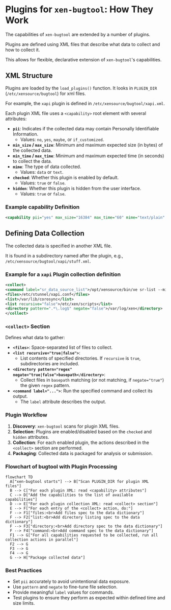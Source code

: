 # Plugins for `xen-bugtool`: How They Work

The capabilities of `xen-bugtool` are extended by a number of plugins.

Plugins are defined using XML files that describe what data to collect
and how to collect it.

This allows for flexible, declarative extension of `xen-bugtool`'s capabilities.

## XML Structure

Plugins are loaded by the `load_plugins()` function.
It looks in `PLUGIN_DIR` (`/etc/xensource/bugtool`) for xml files.

For example, the `xapi` plugin is defined in `/etc/xensource/bugtool/xapi.xml`.

Each plugin XML file uses a `<capability>` root element with several attributes:

- **`pii`**: Indicates if the collected data may contain Personally Identifiable Information.
  - Values: `no`, `yes`, `maybe`, or `if_customized`.
- **`min_size` / `max_size`**: Minimum and maximum expected size (in bytes) of the collected data.
- **`min_time` / `max_time`**: Minimum and maximum expected time (in seconds) to collect the data.
- **`mime`**: The type of data collected.
  - Values: `data` or `text`.
- **`checked`**: Whether this plugin is enabled by default.
  - Values: `true` or `false`.
- **`hidden`**: Whether this plugin is hidden from the user interface.
  - Values: `true` or `false`.

### Example capability Definition

```xml
<capability pii="yes" max_size="16384" max_time="60" mime="text/plain" checked="true"/>
```

## Defining Data Collection

The collected data is specified in another XML file.

It is found in a subdirectory named after the plugin,
e.g., `/etc/xensource/bugtool/xapi/stuff.xml`.

### Example for a `xapi` Plugin collection definition

```xml
<collect>
<command label="sr_data_source_list">/opt/xensource/bin/xe sr-list --minimal | tr , '\n' | xargs --verbose -n 1 -I {} /opt/xensource/bin/xe sr-data-source-list uuid={} 2>&amp;1</command>
<files>/etc/stunnel/xapi.conf</files>
<list>/var/lib/corosync</list>
<list recursive="false">/etc/xen/scripts</list>
<directory pattern=".*\.log$" negate="false">/var/log/xen</directory>
</collect>
```

### `<collect>` Section

Defines what data to gather:

- **`<files>`**: Space-separated list of files to collect.
- **`<list recursive="true|false">`**:
  - List contents of specified directories. If `recursive` is `true`, subdirectories are included.
- **`<directory pattern="regex" negate="true|false">basepath</directory>`**:
  - Collect files in `basepath` matching (or not matching, if `negate="true"`) the given `regex` pattern.
- **`<command label="...">`**: Run the specified command and collect its output.
  - The `label` attribute describes the output.

### Plugin Workflow

1. **Discovery**: `xen-bugtool` scans for plugin XML files.
2. **Selection**: Plugins are enabled/disabled based on the `checked` and `hidden` attributes.
3. **Collection**: For each enabled plugin, the actions described in the `<collect>` section are performed.
4. **Packaging**: Collected data is packaged for analysis or submission.

### Flowchart of bugtool with Plugin Processing

```mermaid
flowchart TD
  A["xen-bugtool starts"] --> B["Scan PLUGIN_DIR for plugin XML files"]
  B --> C["For each plugin XML: read <capability> attributes"]
  C --> D["Add the capabilities to the list of available capabilities"]
  D --> E["For each plugin collection XML: read <collect> section"]
  E --> F["For each entry of the <collect> action, do:"]
  F --> F1["files:<br>Add files spec to the data dictionary"]
  F --> F2["list:<br>Add directory listing spec to the data dictionary"]
  F --> F3["directory:<br>Add directory spec to the data dictionary"]
  F --> F4["command:<br>Add command spec to the data dictionary"]
  F1 --> G["For all capabilities requested to be collected, run all collection actions in parallel"]
  F2 --> G
  F3 --> G
  F4 --> G
  G --> H["Package collected data"]
```

### Best Practices

- Set `pii` accurately to avoid unintentional data exposure.
- Use `pattern` and `negate` to fine-tune file selection.
- Provide meaningful `label` values for commands.
- Test plugins to ensure they perform as expected within defined time and size limits.
